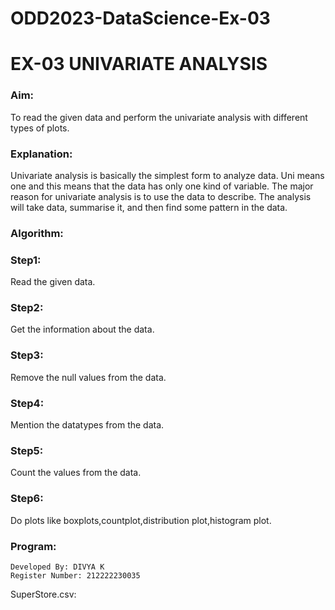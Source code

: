 # ODD2023-DataScience-Ex-03
# EX-03 UNIVARIATE ANALYSIS
### Aim:
To read the given data and perform the univariate analysis with different types of plots.

### Explanation:
Univariate analysis is basically the simplest form to analyze data. Uni means one and this means that the data has only one kind of variable. The major reason for univariate analysis is to use the data to describe. The analysis will take data, summarise it, and then find some pattern in the data.

### Algorithm:
### Step1: 
Read the given data.
### Step2:
Get the information about the data.
### Step3:
Remove the null values from the data.
### Step4:
Mention the datatypes from the data.
### Step5:
Count the values from the data.
### Step6:
Do plots like boxplots,countplot,distribution plot,histogram plot.
### Program:
```
Developed By: DIVYA K
Register Number: 212222230035
```
SuperStore.csv:
```

